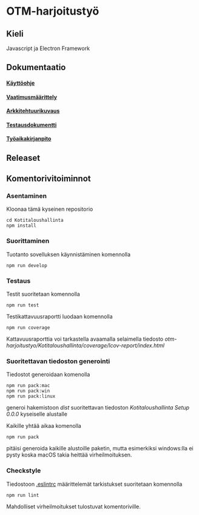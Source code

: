 # OTM-harjoitustyö

## Kieli

Javascript ja Electron Framework

## Dokumentaatio

#### [Käyttöohje](https://github.com/rescawen/otm-harjoitustyo/blob/master/dokumentointi/kayttoohje.md)
#### [Vaatimusmäärittely](https://github.com/rescawen/otm-harjoitustyo/blob/master/dokumentointi/vaatimusmaarittely.md)
#### [Arkkitehtuurikuvaus](https://github.com/rescawen/otm-harjoitustyo/blob/master/dokumentointi/arkkitehtuuri.md)
#### [Testausdokumentti](https://github.com/rescawen/otm-harjoitustyo/blob/master/dokumentointi/testaus.md)
#### [Työaikakirjanpito](https://github.com/rescawen/otm-harjoitustyo/blob/master/dokumentointi/tuntikirjanpito.md)

## Releaset

## Komentorivitoiminnot

### Asentaminen

Kloonaa tämä kyseinen repositorio

```
cd Kotitaloushallinta
npm install
```

### Suorittaminen

Tuotanto sovelluksen käynnistäminen komennolla

```
npm run develop
```

### Testaus

Testit suoritetaan komennolla

```
npm run test
```

Testikattavuusraportti luodaan komennolla

```
npm run coverage
```

Kattavuusraporttia voi tarkastella avaamalla selaimella tiedosto _otm-harjoitustyo/Kotitaloushallinta/coverage/lcov-report/index.html_

### Suoritettavan tiedoston generointi

Tiedostot generoidaan komenolla

```
npm run pack:mac
npm run pack:win 
npm run pack:linux
```

generoi hakemistoon _dist_ suoritettavan tiedoston _Kotitaloushallinta Setup 0.0.0_ kyseiselle alustalle

Kaikille yhtää aikaa komenolla

```
npm run pack
```

pitäisi generoida kaikille alustoille paketin, mutta esimerkiksi windows:lla ei pysty koska macOS takia heittää virheilmoituksen.


### Checkstyle

Tiedostoon [.eslintrc](https://github.com/rescawen/otm-harjoitustyo/blob/master/Kotitaloushallinta/.eslintrc) määrittelemät tarkistukset suoritetaan komennolla

```
npm run lint
```
Mahdolliset virheilmoitukset tulostuvat komentoriville.
